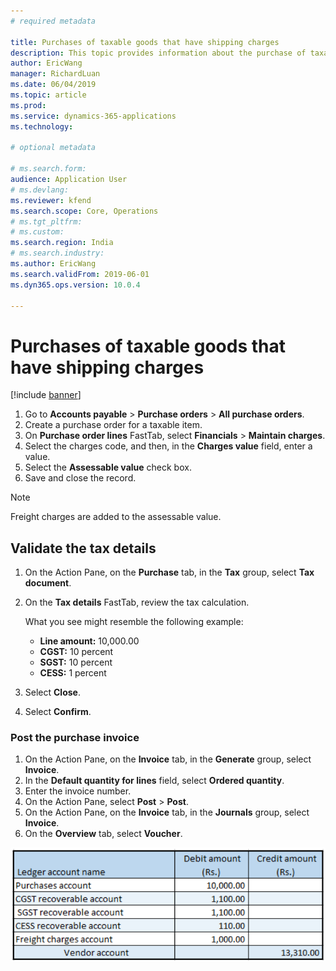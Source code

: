 ```yaml
---
# required metadata

title: Purchases of taxable goods that have shipping charges
description: This topic provides information about the purchase of taxable goods that have shipping charges. 
author: EricWang
manager: RichardLuan
ms.date: 06/04/2019
ms.topic: article
ms.prod: 
ms.service: dynamics-365-applications
ms.technology: 

# optional metadata

# ms.search.form: 
audience: Application User
# ms.devlang: 
ms.reviewer: kfend
ms.search.scope: Core, Operations
# ms.tgt_pltfrm: 
# ms.custom: 
ms.search.region: India
# ms.search.industry: 
ms.author: EricWang
ms.search.validFrom: 2019-06-01
ms.dyn365.ops.version: 10.0.4

---
```


# Purchases of taxable goods that have shipping charges

[!include [banner](../includes/banner.md)]

1. Go to **Accounts payable** \> **Purchase orders** \> **All purchase orders**.
2. Create a purchase order for a taxable item.
3. On **Purchase order lines** FastTab, select **Financials** \> **Maintain charges**.
4. Select the charges code, and then, in the **Charges value** field, enter a value.
5. Select the **Assessable value** check box.
6. Save and close the record.

> [!NOTE]
> Freight charges are added to the assessable value.

## Validate the tax details

1. On the Action Pane, on the **Purchase** tab, in the **Tax** group, select **Tax document**.
2. On the **Tax details** FastTab, review the tax calculation.

    What you see might resemble the following example:

    - **Line amount:** 10,000.00
    - **CGST:** 10 percent
    - **SGST:** 10 percent
    - **CESS:** 1 percent

3. Select **Close**.
4. Select **Confirm**.

### Post the purchase invoice

1. On the Action Pane, on the **Invoice** tab, in the **Generate** group, select **Invoice**.
2. In the **Default quantity for lines** field, select **Ordered quantity**.
3. Enter the invoice number.
4. On the Action Pane, select **Post** \> **Post**.
5. On the Action Pane, on the **Invoice** tab, in the **Journals** group, select **Invoice**. 
6. On the **Overview** tab, select **Voucher**.

![Example](media/Annotation-2019-05-16-102702.png)
